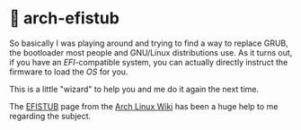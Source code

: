 # 🧠 arch-efistub

So basically I was playing around and trying to find a way to replace GRUB, the
bootloader most people and GNU/Linux distributions use. As it turns out, if you
have an *EFI*-compatible system, you can actually directly instruct the firmware
to load the *OS* for you.

This is a little "wizard" to help you and me do it again the next time.

The [EFISTUB](https://wiki.archlinux.org/index.php/EFISTUB) page from the
[Arch Linux Wiki](https://wiki.archlinux.org/) has been a huge help to me
regarding the subject.
